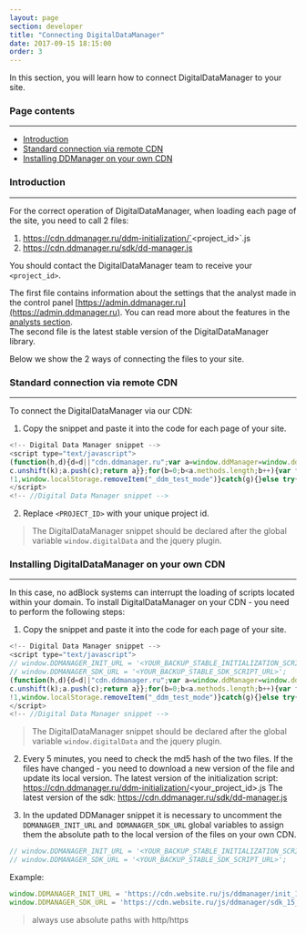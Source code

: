 ```yaml
---
layout: page
section: developer
title: "Connecting DigitalDataManager"
date: 2017-09-15 18:15:00
order: 3
---
```


In this section, you will learn how to connect DigitalDataManager to your site.

### Page contents
------
<ul class="page-navigation">
  <li><a href="#0">Introduction</a></li>
  <li><a href="#1">Standard connection via remote CDN</a></li>
  <li><a href="#2">Installing DDManager on your own CDN</a></li>
</ul>

### <a name="0"></a>Introduction
------
For the correct operation of DigitalDataManager, when loading each page of the site, you need to call 2 files:
 1. https://cdn.ddmanager.ru/ddm-initialization/`<project_id>`.js
 2. https://cdn.ddmanager.ru/sdk/dd-manager.js

You should contact the DigitalDataManager team to receive your `<project_id>`.

The first file contains information about the settings that the analyst made in the control panel [https://admin.ddmanager.ru](https://admin.ddmanager.ru). You can read more about the features in the [analysts section](/for-analyst/index).<br/>
The second file is the latest stable version of the DigitalDataManager library.

Below we show the 2 ways of connecting the files to your site.

### <a name="1"></a>Standard connection via remote CDN
------
To connect the DigitalDataManager via our CDN:

1. Copy the snippet and paste it into the code for each page of your site.
```JavaScript
<!-- Digital Data Manager snippet -->
<script type="text/javascript">
(function(h,d){d=d||"cdn.ddmanager.ru";var a=window.ddManager=window.ddManager||[];window.ddListener=window.ddListener||[];var b=window.digitalData=window.digitalData||{};b.events=b.events||[];b.changes=b.changes||[];if(!a.initialize)if(a.invoked)window.console&&console.error&&console.error("Digital Data Manager snippet included twice.");else{a.invoked=!0;a.methods="initialize addIntegration persist unpersist on once off".split(" ");a.factory=function(k){return function(){var c=Array.prototype.slice.call(arguments);
c.unshift(k);a.push(c);return a}};for(b=0;b<a.methods.length;b++){var f=a.methods[b];a[f]=a.factory(f)}a.load=function(a){var c=document.createElement("script");c.type="text/javascript";c.charset="utf-8";c.async=!0;c.src=a;a=document.getElementsByTagName("script")[0];a.parentNode.insertBefore(c,a)};a.loadProject=function(b){var c=window.location.search;if(0<=c.indexOf("ddm_test_mode=1"))try{var e=!0;window.localStorage.setItem("_ddm_test_mode","1")}catch(g){}else if(0<=c.indexOf("ddm_test_mode=0"))try{e=
!1,window.localStorage.removeItem("_ddm_test_mode")}catch(g){}else try{e="1"===window.localStorage.getItem("_ddm_test_mode")}catch(g){}e?a.load("https://api.ddmanager.ru/v1/ddm-initialization/"+b+".js"):window.DDMANAGER_INIT_URL?a.load(window.DDMANAGER_INIT_URL):a.load("https://"+d+"/ddm-initialization/"+b+".js")};a.CDN_DOMAIN=d;a.SNIPPET_VERSION="1.0.9";a.loadProject(h)}})("<PROJECT_ID>");
</script>
<!-- //Digital Data Manager snippet -->
```

2. Replace `<PROJECT_ID>` with your unique project id.

>The DigitalDataManager snippet should be declared after the global variable `window.digitalData` and the jquery plugin.

### <a name="2"></a>Installing DigitalDataManager on your own CDN
------
In this case, no adBlock systems can interrupt the loading of scripts located within your domain.
To install DigitalDataManager on your CDN - you need to perform the following steps:

1. Copy the snippet and paste it into the code for each page of your site.
```JavaScript
<!-- Digital Data Manager snippet -->
<script type="text/javascript">
// window.DDMANAGER_INIT_URL = '<YOUR_BACKUP_STABLE_INITIALIZATION_SCRIPT_URL>';
// window.DDMANAGER_SDK_URL = '<YOUR_BACKUP_STABLE_SDK_SCRIPT_URL>';
(function(h,d){d=d||"cdn.ddmanager.ru";var a=window.ddManager=window.ddManager||[];window.ddListener=window.ddListener||[];var b=window.digitalData=window.digitalData||{};b.events=b.events||[];b.changes=b.changes||[];if(!a.initialize)if(a.invoked)window.console&&console.error&&console.error("Digital Data Manager snippet included twice.");else{a.invoked=!0;a.methods="initialize addIntegration persist unpersist on once off".split(" ");a.factory=function(k){return function(){var c=Array.prototype.slice.call(arguments);
c.unshift(k);a.push(c);return a}};for(b=0;b<a.methods.length;b++){var f=a.methods[b];a[f]=a.factory(f)}a.load=function(a){var c=document.createElement("script");c.type="text/javascript";c.charset="utf-8";c.async=!0;c.src=a;a=document.getElementsByTagName("script")[0];a.parentNode.insertBefore(c,a)};a.loadProject=function(b){var c=window.location.search;if(0<=c.indexOf("ddm_test_mode=1"))try{var e=!0;window.localStorage.setItem("_ddm_test_mode","1")}catch(g){}else if(0<=c.indexOf("ddm_test_mode=0"))try{e=
!1,window.localStorage.removeItem("_ddm_test_mode")}catch(g){}else try{e="1"===window.localStorage.getItem("_ddm_test_mode")}catch(g){}e?a.load("https://api.ddmanager.ru/v1/ddm-initialization/"+b+".js"):window.DDMANAGER_INIT_URL?a.load(window.DDMANAGER_INIT_URL):a.load("https://"+d+"/ddm-initialization/"+b+".js")};a.CDN_DOMAIN=d;a.SNIPPET_VERSION="1.0.9";a.loadProject(h)}})("<PROJECT_ID>");
</script>
<!-- //Digital Data Manager snippet -->
```
>The DigitalDataManager snippet should be declared after the global variable `window.digitalData` and the jquery plugin.

2. Every 5 minutes, you need to check the md5 hash of the two files. If the files have changed - you need to download a new version of the file and update its local version.
The latest version of the initialization script:
https://cdn.ddmanager.ru/ddm-initialization/<your_project_id>.js
The latest version of the sdk:
https://cdn.ddmanager.ru/sdk/dd-manager.js

3. In the updated DDManager snippet it is necessary to uncomment the  `DDMANAGER_INIT_URL` and` DDMANAGER_SDK_URL` global variables to assign them the absolute path to the local version of the files on your own CDN.
```JavaScript
// window.DDMANAGER_INIT_URL = '<YOUR_BACKUP_STABLE_INITIALIZATION_SCRIPT_URL>';
// window.DDMANAGER_SDK_URL = '<YOUR_BACKUP_STABLE_SDK_SCRIPT_URL>';  
```
Example:
```JavaScript
window.DDMANAGER_INIT_URL = 'https://cdn.website.ru/js/ddmanager/init_15_05_2017.js';
window.DDMANAGER_SDK_URL = 'https://cdn.website.ru/js/ddmanager/sdk_15_05_2017.js';  
```
>always use absolute paths with http/https